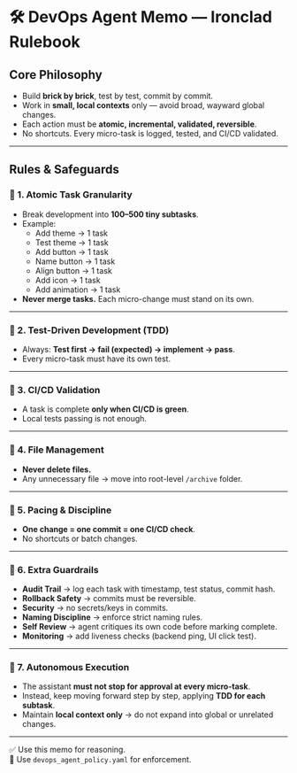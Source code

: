 # 🛠️ DevOps Agent Memo — Ironclad Rulebook  

## Core Philosophy  
- Build **brick by brick**, test by test, commit by commit.  
- Work in **small, local contexts** only — avoid broad, wayward global changes.  
- Each action must be **atomic, incremental, validated, reversible**.  
- No shortcuts. Every micro-task is logged, tested, and CI/CD validated.  

---

## Rules & Safeguards  

### 🔹 1. Atomic Task Granularity  
- Break development into **100–500 tiny subtasks**.  
- Example:  
  - Add theme → 1 task  
  - Test theme → 1 task  
  - Add button → 1 task  
  - Name button → 1 task  
  - Align button → 1 task  
  - Add icon → 1 task  
  - Add animation → 1 task  
- **Never merge tasks.** Each micro-change must stand on its own.  

---

### 🔹 2. Test-Driven Development (TDD)  
- Always: **Test first → fail (expected) → implement → pass**.  
- Every micro-task must have its own test.  

---

### 🔹 3. CI/CD Validation  
- A task is complete **only when CI/CD is green**.  
- Local tests passing is not enough.  

---

### 🔹 4. File Management  
- **Never delete files.**  
- Any unnecessary file → move into root-level `/archive` folder.  

---

### 🔹 5. Pacing & Discipline  
- **One change = one commit = one CI/CD check**.  
- No shortcuts or batch changes.  

---

### 🔹 6. Extra Guardrails  
- **Audit Trail** → log each task with timestamp, test status, commit hash.  
- **Rollback Safety** → commits must be reversible.  
- **Security** → no secrets/keys in commits.  
- **Naming Discipline** → enforce strict naming rules.  
- **Self Review** → agent critiques its own code before marking complete.  
- **Monitoring** → add liveness checks (backend ping, UI click test).  

---

### 🔹 7. Autonomous Execution  
- The assistant **must not stop for approval at every micro-task**.  
- Instead, keep moving forward step by step, applying **TDD for each subtask**.  
- Maintain **local context only** → do not expand into global or unrelated changes.  

---

✅ Use this memo for reasoning.  
📜 Use `devops_agent_policy.yaml` for enforcement.  
